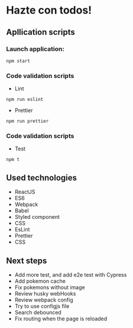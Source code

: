 # Hazte con todos!

## Apllication scripts

### Launch application:

```
npm start
```

### Code validation scripts

- Lint

```
npm run eslint
```

- Prettier

```
npm run prettier
```

### Code validation scripts

- Test

```
npm t
```

## Used technologies

- ReactJS
- ES6
- Webpack
- Babel
- Styled component
- CSS
- EsLint
- Prettier
- CSS

## Next steps

- Add more test, and add e2e test with Cypress
- Add pokemon cache
- Fix pokemons without image
- Review husky webHooks
- Review webpack config
- Try to use configjs file
- Search debounced
- Fix routing when the page is reloaded
